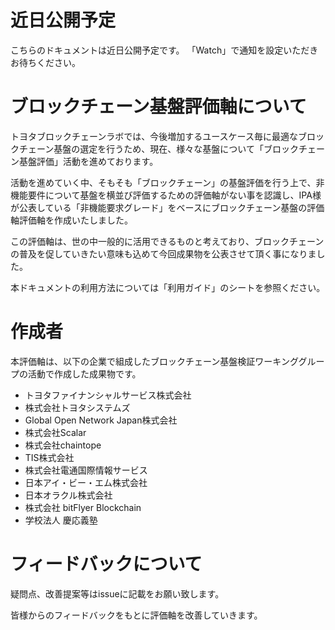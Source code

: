 # 近日公開予定
こちらのドキュメントは近日公開予定です。
「Watch」で通知を設定いただきお待ちください。

# ブロックチェーン基盤評価軸について
トヨタブロックチェーンラボでは、今後増加するユースケース毎に最適なブロックチェーン基盤の選定を行うため、現在、様々な基盤について「ブロックチェーン基盤評価」活動を進めております。

活動を進めていく中、そもそも「ブロックチェーン」の基盤評価を行う上で、非機能要件について基盤を横並び評価するための評価軸がない事を認識し、IPA様が公表している「非機能要求グレード」をベースにブロックチェーン基盤の評価軸評価軸を作成いたしました。

この評価軸は、世の中一般的に活用できるものと考えており、ブロックチェーンの普及を促していきたい意味も込めて今回成果物を公表させて頂く事になりました。

本ドキュメントの利用方法については「利用ガイド」のシートを参照ください。	

# 作成者
本評価軸は、以下の企業で組成したブロックチェーン基盤検証ワーキンググループの活動で作成した成果物です。

- トヨタファイナンシャルサービス株式会社
- 株式会社トヨタシステムズ
- Global Open Network Japan株式会社
- 株式会社Scalar
- 株式会社chaintope
- TIS株式会社
- 株式会社電通国際情報サービス
- 日本アイ・ビー・エム株式会社
- 日本オラクル株式会社
- 株式会社 bitFlyer Blockchain
- 学校法人 慶応義塾

# フィードバックについて
疑問点、改善提案等はissueに記載をお願い致します。

皆様からのフィードバックをもとに評価軸を改善していきます。

